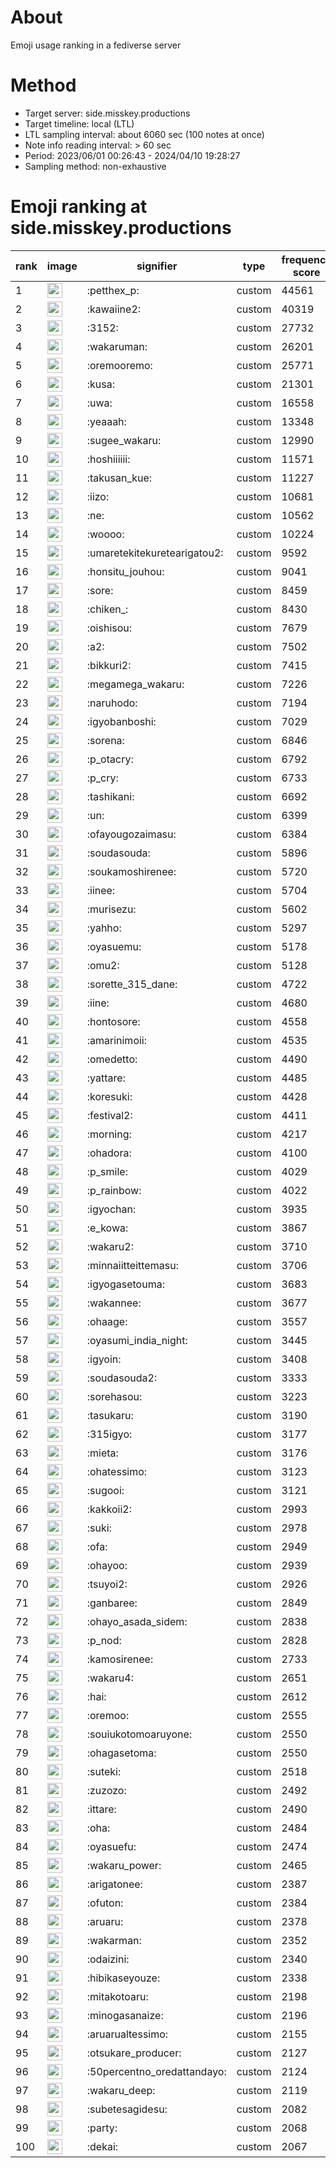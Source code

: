 # About
Emoji usage ranking in a fediverse server

# Method
- Target server: side.misskey.productions
- Target timeline: local (LTL)
- LTL sampling interval: about 6060 sec (100 notes at once)
- Note info reading interval: > 60 sec
- Period: 2023/06/01 00:26:43 - 2024/04/10 19:28:27 
- Sampling method: non-exhaustive

# Emoji ranking at side.misskey.productions

|rank|image|signifier|type|frequency score|
|----|----|----|----|----|
|1|<img height="24" src="https://side.misskey.productions/emoji/petthex_p.webp">|:petthex_p:|custom|44561|
|2|<img height="24" src="https://side.misskey.productions/emoji/kawaiine2.webp">|:kawaiine2:|custom|40319|
|3|<img height="24" src="https://side.misskey.productions/emoji/3152.webp">|:3152:|custom|27732|
|4|<img height="24" src="https://side.misskey.productions/emoji/wakaruman.webp">|:wakaruman:|custom|26201|
|5|<img height="24" src="https://side.misskey.productions/emoji/oremooremo.webp">|:oremooremo:|custom|25771|
|6|<img height="24" src="https://side.misskey.productions/emoji/kusa.webp">|:kusa:|custom|21301|
|7|<img height="24" src="https://side.misskey.productions/emoji/uwa.webp">|:uwa:|custom|16558|
|8|<img height="24" src="https://side.misskey.productions/emoji/yeaaah.webp">|:yeaaah:|custom|13348|
|9|<img height="24" src="https://side.misskey.productions/emoji/sugee_wakaru.webp">|:sugee_wakaru:|custom|12990|
|10|<img height="24" src="https://side.misskey.productions/emoji/hoshiiiiii.webp">|:hoshiiiiii:|custom|11571|
|11|<img height="24" src="https://side.misskey.productions/emoji/takusan_kue.webp">|:takusan_kue:|custom|11227|
|12|<img height="24" src="https://side.misskey.productions/emoji/iizo.webp">|:iizo:|custom|10681|
|13|<img height="24" src="https://side.misskey.productions/emoji/ne.webp">|:ne:|custom|10562|
|14|<img height="24" src="https://side.misskey.productions/emoji/woooo.webp">|:woooo:|custom|10224|
|15|<img height="24" src="https://side.misskey.productions/emoji/umaretekitekuretearigatou2.webp">|:umaretekitekuretearigatou2:|custom|9592|
|16|<img height="24" src="https://side.misskey.productions/emoji/honsitu_jouhou.webp">|:honsitu_jouhou:|custom|9041|
|17|<img height="24" src="https://side.misskey.productions/emoji/sore.webp">|:sore:|custom|8459|
|18|<img height="24" src="https://side.misskey.productions/emoji/chiken_.webp">|:chiken_:|custom|8430|
|19|<img height="24" src="https://side.misskey.productions/emoji/oishisou.webp">|:oishisou:|custom|7679|
|20|<img height="24" src="https://side.misskey.productions/emoji/a2.webp">|:a2:|custom|7502|
|21|<img height="24" src="https://side.misskey.productions/emoji/bikkuri2.webp">|:bikkuri2:|custom|7415|
|22|<img height="24" src="https://side.misskey.productions/emoji/megamega_wakaru.webp">|:megamega_wakaru:|custom|7226|
|23|<img height="24" src="https://side.misskey.productions/emoji/naruhodo.webp">|:naruhodo:|custom|7194|
|24|<img height="24" src="https://side.misskey.productions/emoji/igyobanboshi.webp">|:igyobanboshi:|custom|7029|
|25|<img height="24" src="https://side.misskey.productions/emoji/sorena.webp">|:sorena:|custom|6846|
|26|<img height="24" src="https://side.misskey.productions/emoji/p_otacry.webp">|:p_otacry:|custom|6792|
|27|<img height="24" src="https://side.misskey.productions/emoji/p_cry.webp">|:p_cry:|custom|6733|
|28|<img height="24" src="https://side.misskey.productions/emoji/tashikani.webp">|:tashikani:|custom|6692|
|29|<img height="24" src="https://side.misskey.productions/emoji/un.webp">|:un:|custom|6399|
|30|<img height="24" src="https://side.misskey.productions/emoji/ofayougozaimasu.webp">|:ofayougozaimasu:|custom|6384|
|31|<img height="24" src="https://side.misskey.productions/emoji/soudasouda.webp">|:soudasouda:|custom|5896|
|32|<img height="24" src="https://side.misskey.productions/emoji/soukamoshirenee.webp">|:soukamoshirenee:|custom|5720|
|33|<img height="24" src="https://side.misskey.productions/emoji/iinee.webp">|:iinee:|custom|5704|
|34|<img height="24" src="https://side.misskey.productions/emoji/murisezu.webp">|:murisezu:|custom|5602|
|35|<img height="24" src="https://side.misskey.productions/emoji/yahho.webp">|:yahho:|custom|5297|
|36|<img height="24" src="https://side.misskey.productions/emoji/oyasuemu.webp">|:oyasuemu:|custom|5178|
|37|<img height="24" src="https://side.misskey.productions/emoji/omu2.webp">|:omu2:|custom|5128|
|38|<img height="24" src="https://side.misskey.productions/emoji/sorette_315_dane.webp">|:sorette_315_dane:|custom|4722|
|39|<img height="24" src="https://side.misskey.productions/emoji/iine.webp">|:iine:|custom|4680|
|40|<img height="24" src="https://side.misskey.productions/emoji/hontosore.webp">|:hontosore:|custom|4558|
|41|<img height="24" src="https://side.misskey.productions/emoji/amarinimoii.webp">|:amarinimoii:|custom|4535|
|42|<img height="24" src="https://side.misskey.productions/emoji/omedetto.webp">|:omedetto:|custom|4490|
|43|<img height="24" src="https://side.misskey.productions/emoji/yattare.webp">|:yattare:|custom|4485|
|44|<img height="24" src="https://side.misskey.productions/emoji/koresuki.webp">|:koresuki:|custom|4428|
|45|<img height="24" src="https://side.misskey.productions/emoji/festival2.webp">|:festival2:|custom|4411|
|46|<img height="24" src="https://side.misskey.productions/emoji/morning.webp">|:morning:|custom|4217|
|47|<img height="24" src="https://side.misskey.productions/emoji/ohadora.webp">|:ohadora:|custom|4100|
|48|<img height="24" src="https://side.misskey.productions/emoji/p_smile.webp">|:p_smile:|custom|4029|
|49|<img height="24" src="https://side.misskey.productions/emoji/p_rainbow.webp">|:p_rainbow:|custom|4022|
|50|<img height="24" src="https://side.misskey.productions/emoji/igyochan.webp">|:igyochan:|custom|3935|
|51|<img height="24" src="https://side.misskey.productions/emoji/e_kowa.webp">|:e_kowa:|custom|3867|
|52|<img height="24" src="https://side.misskey.productions/emoji/wakaru2.webp">|:wakaru2:|custom|3710|
|53|<img height="24" src="https://side.misskey.productions/emoji/minnaiitteittemasu.webp">|:minnaiitteittemasu:|custom|3706|
|54|<img height="24" src="https://side.misskey.productions/emoji/igyogasetouma.webp">|:igyogasetouma:|custom|3683|
|55|<img height="24" src="https://side.misskey.productions/emoji/wakannee.webp">|:wakannee:|custom|3677|
|56|<img height="24" src="https://side.misskey.productions/emoji/ohaage.webp">|:ohaage:|custom|3557|
|57|<img height="24" src="https://side.misskey.productions/emoji/oyasumi_india_night.webp">|:oyasumi_india_night:|custom|3445|
|58|<img height="24" src="https://side.misskey.productions/emoji/igyoin.webp">|:igyoin:|custom|3408|
|59|<img height="24" src="https://side.misskey.productions/emoji/soudasouda2.webp">|:soudasouda2:|custom|3333|
|60|<img height="24" src="https://side.misskey.productions/emoji/sorehasou.webp">|:sorehasou:|custom|3223|
|61|<img height="24" src="https://side.misskey.productions/emoji/tasukaru.webp">|:tasukaru:|custom|3190|
|62|<img height="24" src="https://side.misskey.productions/emoji/315igyo.webp">|:315igyo:|custom|3177|
|63|<img height="24" src="https://side.misskey.productions/emoji/mieta.webp">|:mieta:|custom|3176|
|64|<img height="24" src="https://side.misskey.productions/emoji/ohatessimo.webp">|:ohatessimo:|custom|3123|
|65|<img height="24" src="https://side.misskey.productions/emoji/sugooi.webp">|:sugooi:|custom|3121|
|66|<img height="24" src="https://side.misskey.productions/emoji/kakkoii2.webp">|:kakkoii2:|custom|2993|
|67|<img height="24" src="https://side.misskey.productions/emoji/suki.webp">|:suki:|custom|2978|
|68|<img height="24" src="https://side.misskey.productions/emoji/ofa.webp">|:ofa:|custom|2949|
|69|<img height="24" src="https://side.misskey.productions/emoji/ohayoo.webp">|:ohayoo:|custom|2939|
|70|<img height="24" src="https://side.misskey.productions/emoji/tsuyoi2.webp">|:tsuyoi2:|custom|2926|
|71|<img height="24" src="https://side.misskey.productions/emoji/ganbaree.webp">|:ganbaree:|custom|2849|
|72|<img height="24" src="https://side.misskey.productions/emoji/ohayo_asada_sidem.webp">|:ohayo_asada_sidem:|custom|2838|
|73|<img height="24" src="https://side.misskey.productions/emoji/p_nod.webp">|:p_nod:|custom|2828|
|74|<img height="24" src="https://side.misskey.productions/emoji/kamosirenee.webp">|:kamosirenee:|custom|2733|
|75|<img height="24" src="https://side.misskey.productions/emoji/wakaru4.webp">|:wakaru4:|custom|2651|
|76|<img height="24" src="https://side.misskey.productions/emoji/hai.webp">|:hai:|custom|2612|
|77|<img height="24" src="https://side.misskey.productions/emoji/oremoo.webp">|:oremoo:|custom|2555|
|78|<img height="24" src="https://side.misskey.productions/emoji/souiukotomoaruyone.webp">|:souiukotomoaruyone:|custom|2550|
|79|<img height="24" src="https://side.misskey.productions/emoji/ohagasetoma.webp">|:ohagasetoma:|custom|2550|
|80|<img height="24" src="https://side.misskey.productions/emoji/suteki.webp">|:suteki:|custom|2518|
|81|<img height="24" src="https://side.misskey.productions/emoji/zuzozo.webp">|:zuzozo:|custom|2492|
|82|<img height="24" src="https://side.misskey.productions/emoji/ittare.webp">|:ittare:|custom|2490|
|83|<img height="24" src="https://side.misskey.productions/emoji/oha.webp">|:oha:|custom|2484|
|84|<img height="24" src="https://side.misskey.productions/emoji/oyasuefu.webp">|:oyasuefu:|custom|2474|
|85|<img height="24" src="https://side.misskey.productions/emoji/wakaru_power.webp">|:wakaru_power:|custom|2465|
|86|<img height="24" src="https://side.misskey.productions/emoji/arigatonee.webp">|:arigatonee:|custom|2387|
|87|<img height="24" src="https://side.misskey.productions/emoji/ofuton.webp">|:ofuton:|custom|2384|
|88|<img height="24" src="https://side.misskey.productions/emoji/aruaru.webp">|:aruaru:|custom|2378|
|89|<img height="24" src="https://side.misskey.productions/emoji/wakarman.webp">|:wakarman:|custom|2352|
|90|<img height="24" src="https://side.misskey.productions/emoji/odaizini.webp">|:odaizini:|custom|2340|
|91|<img height="24" src="https://side.misskey.productions/emoji/hibikaseyouze.webp">|:hibikaseyouze:|custom|2338|
|92|<img height="24" src="https://side.misskey.productions/emoji/mitakotoaru.webp">|:mitakotoaru:|custom|2198|
|93|<img height="24" src="https://side.misskey.productions/emoji/minogasanaize.webp">|:minogasanaize:|custom|2196|
|94|<img height="24" src="https://side.misskey.productions/emoji/aruarualtessimo.webp">|:aruarualtessimo:|custom|2155|
|95|<img height="24" src="https://side.misskey.productions/emoji/otsukare_producer.webp">|:otsukare_producer:|custom|2127|
|96|<img height="24" src="https://side.misskey.productions/emoji/50percentno_oredattandayo.webp">|:50percentno_oredattandayo:|custom|2124|
|97|<img height="24" src="https://side.misskey.productions/emoji/wakaru_deep.webp">|:wakaru_deep:|custom|2119|
|98|<img height="24" src="https://side.misskey.productions/emoji/subetesagidesu.webp">|:subetesagidesu:|custom|2082|
|99|<img height="24" src="https://side.misskey.productions/emoji/party.webp">|:party:|custom|2068|
|100|<img height="24" src="https://side.misskey.productions/emoji/dekai.webp">|:dekai:|custom|2067|

